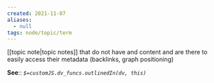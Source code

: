 ```yaml
---
created: 2021-11-07
aliases:
  - null
tags: node/topic/term
---
```


 [[topic note|topic notes]] that do not have and content and are there to easily access their metadata (backlinks, graph positioning)

**See**::
*`$=customJS.dv_funcs.outlinedIn(dv, this)`* 

[^1]: [[The fragility of nodes in a second brain]]

